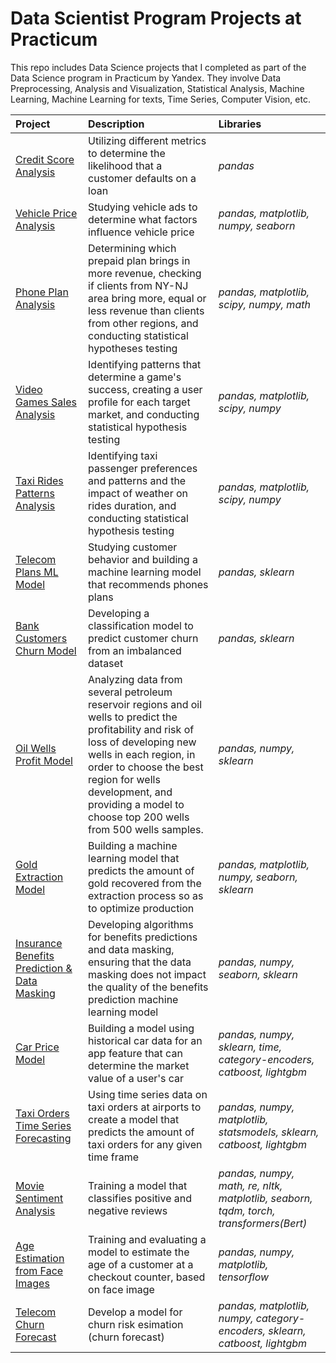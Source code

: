 # Data Scientist Program Projects at Practicum

This repo includes Data Science projects that I completed as part of the Data Science program in Practicum by Yandex.
They involve Data Preprocessing, Analysis and Visualization, Statistical Analysis, Machine Learning, Machine Learning for texts, Time Series, Computer Vision, etc.

| Project               | Description                                                                                 | Libraries                      |
|:--------------------- |:------------------------------------------------------------------------------------------- |:------------------------------ |
|[Credit Score Analysis](https://github.com/dani-sroka/data_scientist_practicum-/tree/main/Credit_Score_Analysis)|Utilizing different metrics to determine the likelihood that a customer defaults on a loan|*pandas*|
|[Vehicle Price Analysis](https://github.com/dani-sroka/data_scientist_practicum-/tree/main/Vehicle_Price_Analysis)|Studying vehicle ads to determine what factors influence vehicle price|*pandas, matplotlib, numpy, seaborn*|
|[Phone Plan Analysis](https://github.com/dani-sroka/data_scientist_practicum-/tree/main/Phone_Plan_Analysis)|Determining which prepaid plan brings in more revenue, checking if clients from NY-NJ area bring more, equal or less revenue than clients from other regions, and conducting statistical hypotheses testing|*pandas, matplotlib, scipy, numpy, math*|
|[Video Games Sales Analysis](https://github.com/dani-sroka/data_scientist_practicum-/tree/main/Video_Games_Sales_%20Analysis)|Identifying patterns that determine a game's success, creating a user profile for each target market, and conducting statistical hypothesis testing|*pandas, matplotlib, scipy, numpy*|
|[Taxi Rides Patterns Analysis](https://github.com/dani-sroka/data_scientist_practicum-/tree/main/Taxi_Rides_Patterns_Analysis)|Identifying taxi passenger preferences and patterns and the impact of weather on rides duration, and conducting statistical hypothesis testing|*pandas, matplotlib, scipy, numpy*|
|[Telecom Plans ML Model](https://github.com/dani-sroka/data_scientist_practicum-/tree/main/Telecom_Plans_ML_Model)|Studying customer behavior and building a machine learning model that recommends phones plans|*pandas, sklearn*|
|[Bank Customers Churn Model](https://github.com/dani-sroka/data_scientist_practicum-/tree/main/Bank_Customers_Churn_Model)|Developing a classification model to predict customer churn from an imbalanced dataset|*pandas, sklearn*|
|[Oil Wells Profit Model](https://github.com/dani-sroka/data_scientist_practicum-/tree/main/Oil_Wells_Profit_Model)|Analyzing data from several petroleum reservoir regions and oil wells to predict the profitability and risk of loss of developing new wells in each region, in order to choose the best region for wells development, and providing a model to choose top 200 wells from 500 wells samples.|*pandas, numpy, sklearn*|
|[Gold Extraction Model](https://github.com/dani-sroka/data_scientist_practicum-/tree/main/Gold_Extraction_Model)|Building a machine learning model that predicts the amount of gold recovered from the extraction process so as to optimize production|*pandas, matplotlib, numpy, seaborn, sklearn*|
|[Insurance Benefits Prediction & Data Masking](https://github.com/dani-sroka/data_scientist_practicum-/tree/main/Insurance_Benefits_Prediction_and_Data_Masking)|Developing algorithms for benefits predictions and data masking, ensuring that the data masking does not impact the quality of the benefits prediction machine learning model|*pandas, numpy, seaborn, sklearn*|
|[Car Price Model](https://github.com/dani-sroka/data_scientist_practicum-/tree/main/Car_Price_Model)|Building a model using historical car data for an app feature that can determine the market value of a user's car|*pandas, numpy, sklearn, time, category-encoders, catboost, lightgbm*|
|[Taxi Orders Time Series Forecasting](https://github.com/dani-sroka/data_scientist_practicum-/tree/main/Taxi_Orders_Time_Series_Forecasting)|Using time series data on taxi orders at airports to create a model that predicts the amount of taxi orders for any given time frame|*pandas, numpy, matplotlib, statsmodels, sklearn, catboost, lightgbm*|
|[Movie Sentiment Analysis](https://github.com/dani-sroka/data_scientist_practicum-/tree/main/Movie_Reviews_Sentiment_Analysis)|Training a model that classifies positive and negative reviews|*pandas, numpy, math, re, nltk, matplotlib, seaborn, tqdm, torch, transformers(Bert)*|
|[Age Estimation from Face Images](https://github.com/dani-sroka/data_scientist_practicum-/tree/main/Age_Estimation_from_Face_Images)|Training and evaluating a model to estimate the age of a customer at a checkout counter, based on face image|*pandas, numpy, matplotlib, tensorflow*|
|[Telecom Churn Forecast](https://github.com/dani-sroka/data_scientist_practicum-/tree/main/Telecom_Churn_Forecast)|Develop a model for churn risk esimation (churn forecast)|*pandas, matplotlib, numpy, category-encoders, sklearn, catboost, lightgbm*|
